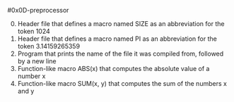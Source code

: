 #0x0D-preprocessor

0. Header file that defines a macro named SIZE as an abbreviation for the token 1024
1. Header file that defines a macro named PI as an abbreviation for the token 3.14159265359
2. Program that prints the name of the file it was compiled from, followed by a new line
3. Function-like macro ABS(x) that computes the absolute value of a number x
4. Function-like macro SUM(x, y) that computes the sum of the numbers x and y
